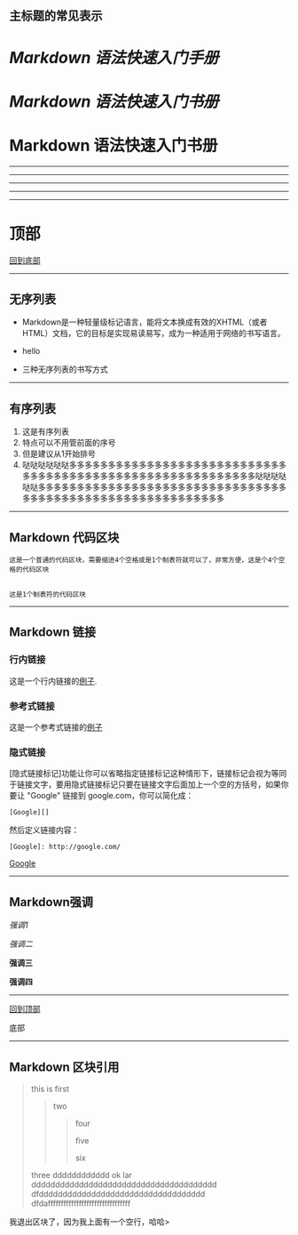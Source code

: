 


## **主标题的常见表示**<br>
***Markdown 语法快速入门手册***
===
# *Markdown 语法快速入门书册*
# **Markdown 语法快速入门书册**

*******************
--------------
- - -
* * * 
*    *   *
# 顶部
<a href="#bottom">回到底部</a>
**************
## **无序列表**

* Markdown是一种轻量级标记语言，能将文本换成有效的XHTML（或者HTML）文档，它的目标是实现易读易写，成为一种适用于网络的书写语言。
+ hello
- 三种无序列表的书写方式

*************
## **有序列表**
1. 这是有序列表
1. 特点可以不用管前面的序号
2. 但是建议从1开始排号
3. 哒哒哒哒哒哒多多多多多多多多多多多多多多多多多多多多多多多多多多多多多多多多多多多多多多多多多多多多多多多多多多多多多多多多多多哒哒哒哒哒哒多多多多多多多多多多多多多多多多多多多多多多多多多多多多多多多多多多多多多多多多多多多多多多多多多多多多多多多多多多 

*******************
## **Markdown 代码区块**
    这是一个普通的代码区块，需要缩进4个空格或是1个制表符就可以了，非常方便，这是个4个空格的代码区块


    这是1个制表符的代码区块

************
## **Markdown 链接**
### **行内链接**
这是一个行内链接的[例子](https://www.w3cschool.cn/markdownyfsm/cbx1e7.html).

### **参考式链接**
这是一个参考式链接的[例子][1]

[1]: http://example.com/  "Optional Title Here"

### **隐式链接**
[隐式链接标记]功能让你可以省略指定链接标记这种情形下，链接标记会视为等同于链接文字，要用隐式链接标记只要在链接文字后面加上一个空的方括号，如果你要让 "Google" 链接到 google.com，你可以简化成：
    
    [Google][]

然后定义链接内容：

    [Google]: http://google.com/



[Google][]

[Google]: http://google.com/

********************************************

## **Markdown强调**

*强调1*

_强调二_

**强调三**

__强调四__

*****************


[回到顶部](#user-content-顶部)

<a name="bottom">底部</a>


*****************************

## **Markdown 区块引用**

> this is first
>> two
>>> four
>>>
>>> five
>>> 
>>> six
>>
>
>three dddddddddddd
ok lar ddddddddddddddddddddddddddddddddddddddd
dfddddddddddddddddddddddddddddddddddd
dfdaffffffffffffffffffffffffffffffff

我退出区块了，因为我上面有一个空行，哈哈>